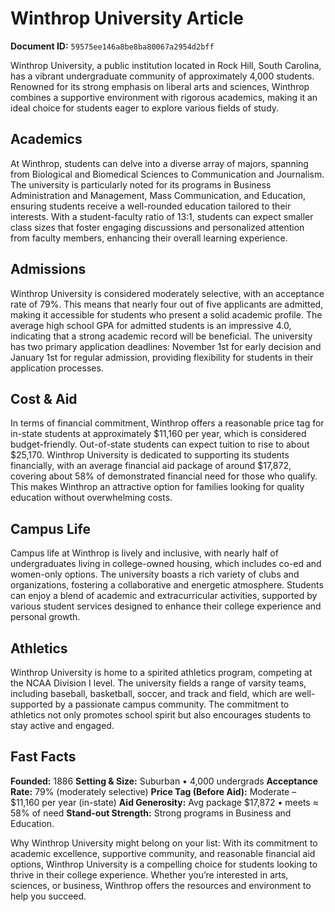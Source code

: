 # Winthrop University Article

**Document ID:** `59575ee146a8be8ba80067a2954d2bff`

Winthrop University, a public institution located in Rock Hill, South Carolina, has a vibrant undergraduate community of approximately 4,000 students. Renowned for its strong emphasis on liberal arts and sciences, Winthrop combines a supportive environment with rigorous academics, making it an ideal choice for students eager to explore various fields of study.

## Academics
At Winthrop, students can delve into a diverse array of majors, spanning from Biological and Biomedical Sciences to Communication and Journalism. The university is particularly noted for its programs in Business Administration and Management, Mass Communication, and Education, ensuring students receive a well-rounded education tailored to their interests. With a student-faculty ratio of 13:1, students can expect smaller class sizes that foster engaging discussions and personalized attention from faculty members, enhancing their overall learning experience.

## Admissions
Winthrop University is considered moderately selective, with an acceptance rate of 79%. This means that nearly four out of five applicants are admitted, making it accessible for students who present a solid academic profile. The average high school GPA for admitted students is an impressive 4.0, indicating that a strong academic record will be beneficial. The university has two primary application deadlines: November 1st for early decision and January 1st for regular admission, providing flexibility for students in their application processes.

## Cost & Aid
In terms of financial commitment, Winthrop offers a reasonable price tag for in-state students at approximately $11,160 per year, which is considered budget-friendly. Out-of-state students can expect tuition to rise to about $25,170. Winthrop University is dedicated to supporting its students financially, with an average financial aid package of around $17,872, covering about 58% of demonstrated financial need for those who qualify. This makes Winthrop an attractive option for families looking for quality education without overwhelming costs.

## Campus Life
Campus life at Winthrop is lively and inclusive, with nearly half of undergraduates living in college-owned housing, which includes co-ed and women-only options. The university boasts a rich variety of clubs and organizations, fostering a collaborative and energetic atmosphere. Students can enjoy a blend of academic and extracurricular activities, supported by various student services designed to enhance their college experience and personal growth.

## Athletics
Winthrop University is home to a spirited athletics program, competing at the NCAA Division I level. The university fields a range of varsity teams, including baseball, basketball, soccer, and track and field, which are well-supported by a passionate campus community. The commitment to athletics not only promotes school spirit but also encourages students to stay active and engaged.

## Fast Facts
**Founded:** 1886
**Setting & Size:** Suburban • 4,000 undergrads
**Acceptance Rate:** 79% (moderately selective)
**Price Tag (Before Aid):** Moderate – $11,160 per year (in-state)
**Aid Generosity:** Avg package $17,872 • meets ≈ 58% of need
**Stand-out Strength:** Strong programs in Business and Education.

Why Winthrop University might belong on your list: With its commitment to academic excellence, supportive community, and reasonable financial aid options, Winthrop University is a compelling choice for students looking to thrive in their college experience. Whether you’re interested in arts, sciences, or business, Winthrop offers the resources and environment to help you succeed.
